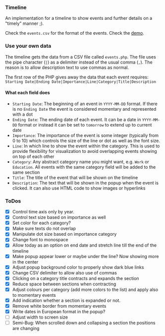 
### Timeline

An implementation for a timeline to show events and further details on a "timely" manner ;).

Check the `events.csv` for the format of the events. 
Check the [demo](https://gotsopoulos.com/Timeline/demo/).

### Use your own data

The timeline gets the data from a CSV file called `events.php`. The file uses the pipe character (`|`) as a delimiter instead of the usual comma (`,`). The reason is to allow description text to use commas as normal.

The first row of the PHP gives away the data that each event requires:
`Starting Date|Ending Date|Importance|Line|Category|Title|Description`

#### What each field does
- `Starting Date`: The beginning of an event in `YYYY-MM-DD` format. If there is no `Ending Date` the event is considered momentary and represented with a dot
- `Ending Date`: The ending date of each event. It can be a date in `YYYY-MM-DD` format or instead it can be set to `tomorrow` to extend up to current date
- `Importance`: The importance of the event is some integer (typically from 0 to 10) which controls the size of the line or dot as well as the font size. 
- `Line`: In which line to show the event within the category. This is used to provide flexibility for visualization to avoid overlapping events showing on top of each other
- `Category`: Any abstract category name you might want, e.g. `Work` or `Education`. All events with the same category field will be added to the same section
- `Title`: The title of the event that will be shown on the timeline
- `Description`: The text that will be shown in the popup when the event is clicked. It can also use HTML code to show images or hyperlinks

### ToDos

- [x] Control time axis only by year. 
- [x] Control text size based on importance as well  
- [x] Set color for each category?  
- [x] Make sure texts do not overlap  
- [x] Manipulate dot size based on importance category
- [x] Change font to monospace
- [x] Allow today as an option on end date and stretch line till the end of the timeline
- [x] Make popup appear lower or maybe under the line? Now showing more in the center
- [x] Adjust popup background color to properly show dark blue links
- [x] Change CSV delimiter to allow also use of commas
- [x] Clicking on a category title contracts and expands the section
- [x] Reduce space between sections when contracting
- [x] Adjust colours per category (add more colors to the list) and apply also to momentary events
- [x] Add indication whether a section is expanded or not.
- [x] Remove white border from momentary events 
- [X] Write dates in European format in the popup?  
- [ ] Adjust width to screen size  
- [ ] Semi-Bug: When scrolled down and collapsing a section the positions are changing
